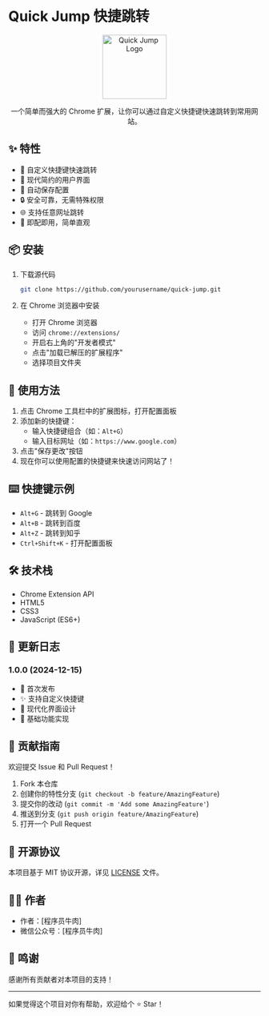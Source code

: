 # Quick Jump 快捷跳转

<div align="center">
    <img src="docs/logo.png" alt="Quick Jump Logo" width="128" height="128">
    <p>一个简单而强大的 Chrome 扩展，让你可以通过自定义快捷键快速跳转到常用网站。</p>
</div>

## ✨ 特性

- 🚀 自定义快捷键快速跳转
- 🎨 现代简约的用户界面
- 💾 自动保存配置
- 🔒 安全可靠，无需特殊权限
- 🌐 支持任意网址跳转
- 🎯 即配即用，简单直观

## 📦 安装

1. 下载源代码
   ```bash
   git clone https://github.com/yourusername/quick-jump.git
   ```

2. 在 Chrome 浏览器中安装
   - 打开 Chrome 浏览器
   - 访问 `chrome://extensions/`
   - 开启右上角的"开发者模式"
   - 点击"加载已解压的扩展程序"
   - 选择项目文件夹

## 🚀 使用方法

1. 点击 Chrome 工具栏中的扩展图标，打开配置面板
2. 添加新的快捷键：
   - 输入快捷键组合（如：`Alt+G`）
   - 输入目标网址（如：`https://www.google.com`）
3. 点击"保存更改"按钮
4. 现在你可以使用配置的快捷键来快速访问网站了！

## ⌨️ 快捷键示例

- `Alt+G` - 跳转到 Google
- `Alt+B` - 跳转到百度
- `Alt+Z` - 跳转到知乎
- `Ctrl+Shift+K` - 打开配置面板

## 🛠️ 技术栈

- Chrome Extension API
- HTML5
- CSS3
- JavaScript (ES6+)

## 📝 更新日志

### 1.0.0 (2024-12-15)
- 🎉 首次发布
- ✨ 支持自定义快捷键
- 🎨 现代化界面设计
- 🔧 基础功能实现

## 🤝 贡献指南

欢迎提交 Issue 和 Pull Request！

1. Fork 本仓库
2. 创建你的特性分支 (`git checkout -b feature/AmazingFeature`)
3. 提交你的改动 (`git commit -m 'Add some AmazingFeature'`)
4. 推送到分支 (`git push origin feature/AmazingFeature`)
5. 打开一个 Pull Request

## 📄 开源协议

本项目基于 MIT 协议开源，详见 [LICENSE](LICENSE) 文件。

## 👨‍💻 作者

- 作者：[程序员牛肉]
- 微信公众号：[程序员牛肉]

## 🙏 鸣谢

感谢所有贡献者对本项目的支持！

---

如果觉得这个项目对你有帮助，欢迎给个 ⭐️ Star！
